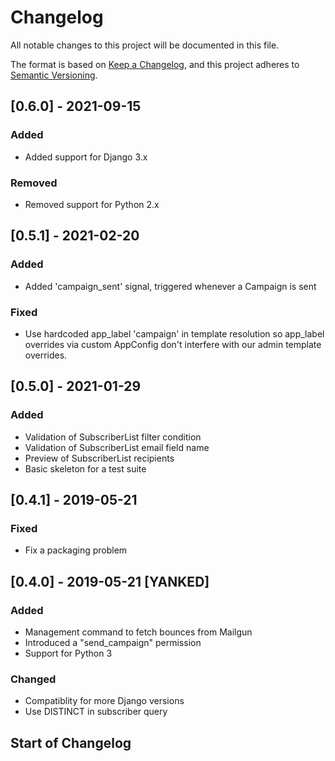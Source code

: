 # Changelog
All notable changes to this project will be documented in this file.

The format is based on [Keep a Changelog](https://keepachangelog.com/en/1.0.0/),
and this project adheres to [Semantic Versioning](https://semver.org/spec/v2.0.0.html).

## [0.6.0] - 2021-09-15
### Added
- Added support for Django 3.x

### Removed
- Removed support for Python 2.x

## [0.5.1] - 2021-02-20
### Added
- Added 'campaign_sent' signal, triggered whenever a Campaign is sent

### Fixed
- Use hardcoded app_label 'campaign' in template resolution so app_label overrides via custom AppConfig don't interfere with our admin template overrides.

## [0.5.0] - 2021-01-29
### Added
- Validation of SubscriberList filter condition
- Validation of SubscriberList email field name
- Preview of SubscriberList recipients
- Basic skeleton for a test suite

## [0.4.1] - 2019-05-21
### Fixed
- Fix a packaging problem

## [0.4.0] - 2019-05-21 [YANKED]
### Added
- Management command to fetch bounces from Mailgun
- Introduced a "send_campaign" permission
- Support for Python 3

### Changed
- Compatiblity for more Django versions
- Use DISTINCT in subscriber query

## Start of Changelog
